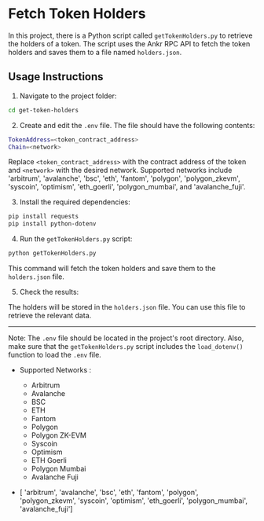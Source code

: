 # Fetch Token Holders

In this project, there is a Python script called `getTokenHolders.py` to retrieve the holders of a token. The script uses the Ankr RPC API to fetch the token holders and saves them to a file named `holders.json`.

## Usage Instructions

1. Navigate to the project folder:

```bash
cd get-token-holders
```

2. Create and edit the `.env` file. The file should have the following contents:

```bash
TokenAddress=<token_contract_address>
Chain=<network>
```


Replace `<token_contract_address>` with the contract address of the token and `<network>` with the desired network. Supported networks include 'arbitrum', 'avalanche', 'bsc', 'eth', 'fantom', 'polygon', 'polygon_zkevm', 'syscoin', 'optimism', 'eth_goerli', 'polygon_mumbai', and 'avalanche_fuji'.

3. Install the required dependencies:

```bash
pip install requests
pip install python-dotenv
```

4. Run the `getTokenHolders.py` script:

```bash
python getTokenHolders.py
```


This command will fetch the token holders and save them to the `holders.json` file.

5. Check the results:

The holders will be stored in the `holders.json` file. You can use this file to retrieve the relevant data.

---

Note: The `.env` file should be located in the project's root directory. Also, make sure that the `getTokenHolders.py` script includes the `load_dotenv()` function to load the `.env` file.

* Supported Networks : 

    * Arbitrum
    * Avalanche
    * BSC
    * ETH
    * Fantom
    * Polygon
    * Polygon ZK-EVM
    * Syscoin
    * Optimism
    * ETH Goerli
    * Polygon Mumbai
    * Avalanche Fuji
  
- [ 'arbitrum', 'avalanche', 'bsc', 'eth', 'fantom', 'polygon', 'polygon_zkevm', 'syscoin', 'optimism', 'eth_goerli', 'polygon_mumbai', 'avalanche_fuji']



